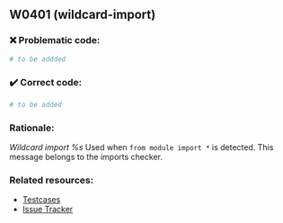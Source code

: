 ## W0401 (wildcard-import)

### :x: Problematic code:

```python
# to be addded
```

### :heavy_check_mark: Correct code:

```python
# to be added
```

### Rationale:

 *Wildcard import %s*
  Used when `from module import *` is detected. This message belongs to the
  imports checker.



### Related resources:

- [Testcases](#)
- [Issue Tracker](https://github.com/PyCQA/pylint/issues?q=is%3Aissue+%22wildcard-import%22+OR+%22W0401%22)
